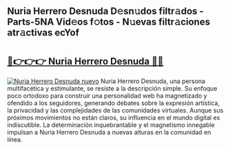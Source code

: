 ## Nuria Herrero Desnuda D𝚎sn𝚞dos filtr𝚊dos - Parts-5NA Vid𝚎os f𝚘tos - N𝚞evas filtr𝚊ciones atr𝚊ctivas ecYof

# <h2><a href="http://mbbipu.tromn.icu/?c=Nuria+Herrero+Desnuda">🔗👉👉👉 Nuria Herrero Desnuda 🔗🔗</a></h2>

[![Nuria Herrero Desnuda nuevo](https://i.imgur.com/pEAQMta.gif)](http://mbbipu.tromn.icu/?c=Nuria+Herrero+Desnuda)
Nuria Herrero Desnuda, una persona multifacética y estimulante, se resiste a la descripción simple. Su enfoque poco ortodoxo para construir una personalidad web ha magnetizado y ofendido a los seguidores, generando debates sobre la expresión artística, la privacidad y las complejidades de las comunidades virtuales. Aunque sus próximos movimientos no están claros, su influencia en el mundo digital es indiscutible. La determinación inquebrantable y el magnetismo innegable impulsan a Nuria Herrero Desnuda a nuevas alturas en la comunidad en línea.
